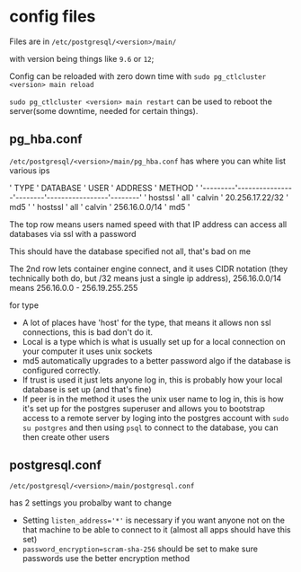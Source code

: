 # config files

Files are in `/etc/postgresql/<version>/main/`

with version being things like `9.6` or `12`;

Config can be reloaded with zero down time with `sudo pg_ctlcluster <version> main reload`

`sudo pg_ctlcluster <version> main restart` can be used to reboot the server(some downtime, needed for certain things).

## pg_hba.conf

`/etc/postgresql/<version>/main/pg_hba.conf` has where you can white list various ips

' TYPE    ' DATABASE       ' USER   ' ADDRESS         ' METHOD '
'---------'----------------'--------'-----------------'--------'
' hostssl ' all            ' calvin ' 20.256.17.22/32 ' md5    '
' hostssl ' all            ' calvin ' 256.16.0.0/14   ' md5    '

The top row means users named speed with that IP address can access all databases via ssl with a password

This should have the database specified not all, that's bad on me

The 2nd row lets container engine connect, and it uses CIDR notation (they technically both do, but /32 means just a single ip address), 256.16.0.0/14 means 256.16.0.0 - 256.19.255.255

for type
- A lot of places have 'host' for the type, that means it allows non ssl connections, this is bad don't do it.
- Local is a type which is what is usually set up for a local connection on your computer it uses unix sockets
- md5 automatically upgrades to a better password algo if the database is configured correctly.
- If trust is used it just lets anyone log in, this is probably how your local database is set up (and that's fine)
- If peer is in the method it uses the unix user name to log in, this is how it's set up for the postgres superuser and allows you to bootstrap access to a remote server by loging into the postgres account with `sudo su postgres` and then using `psql` to connect to the database, you can then create other users

## postgresql.conf

`/etc/postgresql/<version>/main/postgresql.conf`

has 2 settings you probalby want to change

- Setting `listen_address='*'` is necessary if you want anyone not on the that machine to be able to connect to it (almost all apps should have this set)
- `password_encryption=scram-sha-256` should be set to make sure passwords use the better encryption method
